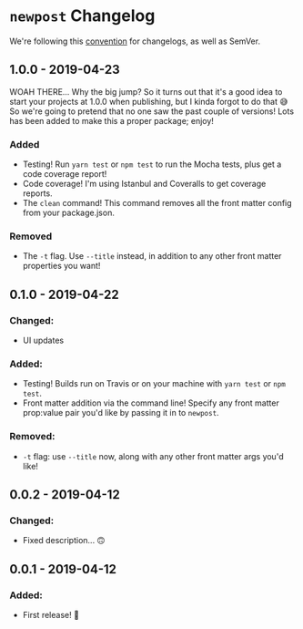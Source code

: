 # `newpost` Changelog

We're following this [convention](https://keepachangelog.com/en/1.0.0/) for changelogs, as well as SemVer.

## 1.0.0 - 2019-04-23

WOAH THERE... Why the big jump? So it turns out that it's a good idea to start your projects at 1.0.0 when publishing, but I kinda forgot to do that 😅 So we're going to pretend that no one saw the past couple of versions! Lots has been added to make this a proper package; enjoy!

### Added

-   Testing! Run `yarn test` or `npm test` to run the Mocha tests, plus get a code coverage report!
-   Code coverage! I'm using Istanbul and Coveralls to get coverage reports.
-   The `clean` command! This command removes all the front matter config from your package.json.

### Removed

-   The `-t` flag. Use `--title` instead, in addition to any other front matter properties you want!

## 0.1.0 - 2019-04-22

### Changed:

-   UI updates

### Added:

-   Testing! Builds run on Travis or on your machine with `yarn test` or `npm test`.
-   Front matter addition via the command line! Specify any front matter prop:value pair you'd like by passing it in to `newpost`.

### Removed:

-   `-t` flag: use `--title` now, along with any other front matter args you'd like!

## 0.0.2 - 2019-04-12

### Changed:

-   Fixed description... 🙃

## 0.0.1 - 2019-04-12

### Added:

-   First release! 🎊
